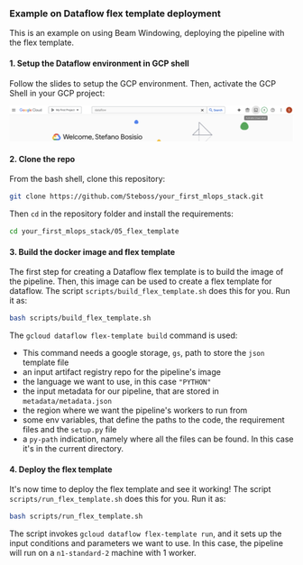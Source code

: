 ### Example on Dataflow flex template deployment

This is an example on using Beam Windowing, deploying the pipeline with the flex template.

#### 1. Setup the Dataflow environment in GCP shell

Follow the slides to setup the GCP environment. Then, activate the GCP Shell in your GCP project:

![Activate Shell](imgs/ActivateShell.png)


#### 2. Clone the repo

From the bash shell, clone this repository:

```bash
git clone https://github.com/Steboss/your_first_mlops_stack.git
```
Then `cd` in the repository folder and install the requirements:
```bash
cd your_first_mlops_stack/05_flex_template
```

#### 3. Build the docker image and flex template

The first step for creating a Dataflow flex template is to build the image of the pipeline. Then, this image can be used to create a flex template for dataflow.
The script `scripts/build_flex_template.sh` does this for you. Run it as:
```bash
bash scripts/build_flex_template.sh
```

The `gcloud dataflow flex-template build` command is used:
- This command needs a google storage, `gs`, path to store the `json` template file
- an input artifact registry repo for the pipeline's image
- the language we want to use, in this case `"PYTHON"`
- the input metadata for our pipeline, that are stored in `metadata/metadata.json`
- the region where we want the pipeline's workers to run from
- some env variables, that define the paths to the code, the requirement files and the `setup.py` file
- a `py-path` indication, namely where all the files can be found. In this case it's in the current directory.

#### 4. Deploy the flex template

It's now time to deploy the flex template and see it working! The script `scripts/run_flex_template.sh` does this for you. Run it as:
```bash
bash scripts/run_flex_template.sh
```

The script invokes `gcloud dataflow flex-template run`, and it sets up the input conditions and parameters we want to use. In this case, the pipeline will run on a `n1-standard-2` machine with 1 worker.